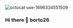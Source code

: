 ![octocat use-1696334551509](https://github.com/borto26/borto26/assets/146837733/0f757cbe-73e9-4ab4-8925-5b5937c278e0)
### Hi there 👋 borto26

<!--
**borto26/borto26** is a ✨ _special_ ✨ repository because its `README.md` (this file) appears on your GitHub profile.

Here are some ideas to get you started:

- 👋 Hi, I’m @borto26
- 👀 I’m am student at Walpole High School
- :octocat: I’m currently taking Intro to Programming
- :information_desk_person: I’m looking to collaborate with other students & educators
- 📫 How to reach me ... bortoj26@wpsma.org

###Code.org GameLab

>[Robot Face](https://borto26.github.io/RobotFace/)
>In this project I used shapes, variables, and randomness to express my creativity and created a Random Robot Face.

>[Caption Scene](https://studio.code.org/projects/gamelab/78bCfNmtV3Xn1SEsFOmxM3MTQtERBqr112ewyMl4bS0/edit)
>In this proeject we created an underwater scene with a fish and shark having a conversation. Underwater scene with a shark and fish. Multiple fish in the background. The fish is telling the shark not to eat him. They are all underwater with a background that shows the depth of the ocean. 
